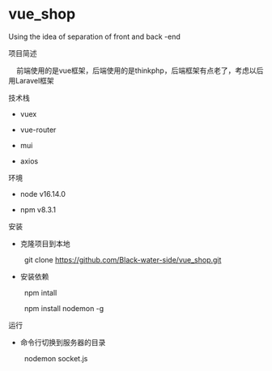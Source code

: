 # vue_shop
Using the idea of separation of front and back -end    
  
项目简述  
  
&nbsp;&nbsp;&nbsp;&nbsp;前端使用的是vue框架，后端使用的是thinkphp，后端框架有点老了，考虑以后用Laravel框架  
  
技术栈  
  
* vuex  
  
* vue-router  
  
* mui  
   
* axios  
  
环境  
  
* node v16.14.0  
  
* npm v8.3.1  
  
安装  
  
* 克隆项目到本地  
  
&nbsp;&nbsp;&nbsp;&nbsp;&nbsp;&nbsp;&nbsp;&nbsp;git clone https://github.com/Black-water-side/vue_shop.git
  
* 安装依赖  
  
&nbsp;&nbsp;&nbsp;&nbsp;&nbsp;&nbsp;&nbsp;&nbsp;npm intall  
  
&nbsp;&nbsp;&nbsp;&nbsp;&nbsp;&nbsp;&nbsp;&nbsp;npm install nodemon -g  
  
运行  
  
* 命令行切换到服务器的目录  
  
&nbsp;&nbsp;&nbsp;&nbsp;&nbsp;&nbsp;&nbsp;&nbsp;nodemon socket.js  
